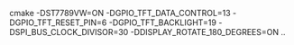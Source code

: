 cmake -DST7789VW=ON -DGPIO_TFT_DATA_CONTROL=13 -DGPIO_TFT_RESET_PIN=6 -DGPIO_TFT_BACKLIGHT=19 -DSPI_BUS_CLOCK_DIVISOR=30 -DDISPLAY_ROTATE_180_DEGREES=ON ..